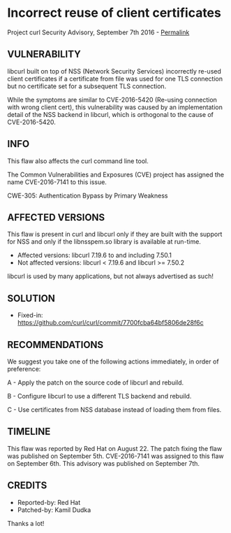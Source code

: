 Incorrect reuse of client certificates
======================================

Project curl Security Advisory, September 7th 2016 -
[Permalink](https://curl.se/docs/CVE-2016-7141.html)

VULNERABILITY
-------------

libcurl built on top of NSS (Network Security Services) incorrectly re-used
client certificates if a certificate from file was used for one TLS connection
but no certificate set for a subsequent TLS connection.

While the symptoms are similar to CVE-2016-5420 (Re-using connection with wrong
client cert), this vulnerability was caused by an implementation detail of the
NSS backend in libcurl, which is orthogonal to the cause of CVE-2016-5420.

INFO
----

This flaw also affects the curl command line tool.

The Common Vulnerabilities and Exposures (CVE) project has assigned the name
CVE-2016-7141 to this issue.

CWE-305: Authentication Bypass by Primary Weakness

AFFECTED VERSIONS
-----------------

This flaw is present in curl and libcurl only if they are built with the
support for NSS and only if the libnsspem.so library is available at run-time.

- Affected versions: libcurl 7.19.6 to and including 7.50.1
- Not affected versions: libcurl < 7.19.6 and libcurl >= 7.50.2

libcurl is used by many applications, but not always advertised as such!

SOLUTION
------------

- Fixed-in: https://github.com/curl/curl/commit/7700fcba64bf5806de28f6c

RECOMMENDATIONS
---------------

We suggest you take one of the following actions immediately, in order of
preference:

 A - Apply the patch on the source code of libcurl and rebuild.

 B - Configure libcurl to use a different TLS backend and rebuild.

 C - Use certificates from NSS database instead of loading them from files.

TIMELINE
---------

This flaw was reported by Red Hat on August 22. The patch fixing the flaw was
published on September 5th. CVE-2016-7141 was assigned to this flaw on
September 6th. This advisory was published on September 7th.

CREDITS
-------

- Reported-by: Red Hat
- Patched-by: Kamil Dudka

Thanks a lot!
